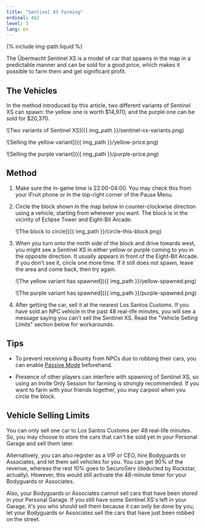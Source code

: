 ```yaml
---
title: "Sentinel XS Farming"
ordinal: 462
level: 3
lang: en
---
```

{% include img-path.liquid %}

The Übermacht Sentinel XS is a model of car that spawns in the map in a
predictable manner and can be sold for a good price, which makes it possible to
farm them and get significant profit.

## The Vehicles

In the method introduced by this article, two different variants of Sentinel XS
can spawn: the yellow one is worth $14,970, and the purple one can be sold for
$20,370.

![Two variants of Sentinel XS]({{ img_path }}/sentinel-xs-variants.png)

![Selling the yellow variant]({{ img_path }}/yellow-price.png)

![Selling the purple variant]({{ img_path }}/purple-price.png)

## Method

1. Make sure the in-game time is 22:00-04:00. You may check this from your
   iFruit phone or in the top-right corner of the Pause Menu.

2. Circle the block shown in the map below in counter-clockwise direction using
   a vehicle, starting from wherever you want. The block is in the vicinity of
   Eclipse Tower and Eight-Bit Arcade.

   ![The block to circle]({{ img_path }}/circle-this-block.png)

3. When you turn onto the north side of the block and drive towards west, you
   might see a Sentinel XS in either yellow or purple coming to you in the
   opposite direction. It usually appears in front of the Eight-Bit Arcade. If
   you don't see it, circle one more time. If it still does not spawn, leave
   the area and come back, then try again.

   ![The yellow variant has spawned]({{ img_path }}/yellow-spawned.png)

   ![The purple variant has spawned]({{ img_path }}/purple-spawned.png)

4. After getting the car, sell it at the nearest Los Santos Customs. If you
   have sold an NPC vehicle in the past 48 real-life minutes, you will see a
   message saying you can't sell the Sentinel XS. Read the "Vehicle Selling
   Limits" section below for workarounds.

## Tips

- To prevent receiving a Bounty from NPCs due to robbing their cars, you can
  enable [Passive Mode](passive-mode) beforehand.

- Presence of other players can interfere with spawning of Sentinel XS, so
  using an Invite Only Session for farming is strongly recommended. If you want
  to farm with your friends together, you may carpool when you circle the
  block.

## Vehicle Selling Limits

You can only sell one car to Los Santos Customs per 48 real-life minutes. So,
you may choose to store the cars that can't be sold yet in your Personal Garage
and sell them later.

Alternatively, you can also register as a VIP or CEO, hire Bodyguards or
Associates, and let them sell vehicles for you. You can get 90% of the revenue,
whereas the rest 10% goes to SecuroServ (deducted by Rockstar, actually).
However, this would still activate the 48-minute timer for your Bodyguards or
Associates.

Also, your Bodyguards or Associates cannot sell cars that have been stored in
your Personal Garage. If you still have some Sentinel XS's left in your Garage,
it's you who should sell them because it can only be done by you; let your
Bodyguards or Associates sell the cars that have just been robbed on the
street.
